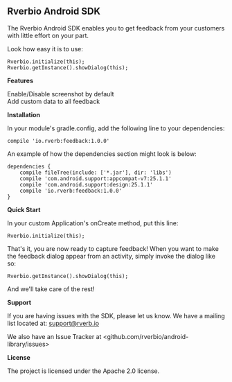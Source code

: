 Rverbio Android SDK
-------------------

The Rverbio Android SDK enables you to get feedback from your customers with little effort on your part. 

Look how easy it is to use:

    Rverbio.initialize(this);
    Rverbio.getInstance().showDialog(this);

**Features**

Enable/Disable screenshot by default  
Add custom data to all feedback

**Installation**

In your module's gradle.config, add the following line to your dependencies:
    
    compile 'io.rverb:feedback:1.0.0'
   
An example of how the dependencies section might look is below:

    dependencies {
        compile fileTree(include: ['*.jar'], dir: 'libs')
        compile 'com.android.support:appcompat-v7:25.1.1'
        compile 'com.android.support:design:25.1.1'
        compile 'io.rverb:feedback:1.0.0'
    }
    
**Quick Start**

In your custom Application's onCreate method, put this line:

    Rverbio.initialize(this);
    
That's it, you are now ready to capture feedback! When you want to make the feedback dialog appear from an activity, simply invoke the dialog like so:

    Rverbio.getInstance().showDialog(this);
    
And we'll take care of the rest!

**Support**

If you are having issues with the SDK, please let us know. We have a mailing list located at: <support@rverb.io>

We also have an Issue Tracker at <github.com/rverbio/android-library/issues>

**License**

The project is licensed under the Apache 2.0 license.
